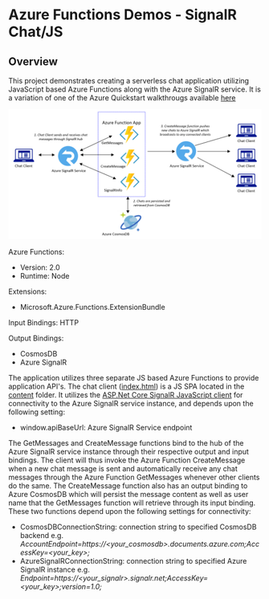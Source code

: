# Azure Functions Demos - SignalR Chat/JS

## Overview

This project demonstrates creating a serverless chat application utilizing JavaScript based Azure Functions along with the Azure SignalR service. It is a variation of one of the Azure Quickstart walkthrougs available [here](https://docs.microsoft.com/en-us/azure/azure-signalr/signalr-quickstart-azure-functions-csharp)

<properties
    pageTitle="Azure Functions Serverless Chat Demo"
    description="Demo of a serverless chat app utilizing Azure Functions and Azure SignalR service"
    services="azure-functions,azure-signalr,javascript"
    documentationCenter="Azure"
/>

<tags
    ms.service="azure-functions"
    ms.devlang="JS"/>

![Azure Functions Serverless Chat Sample](../images/ServerlessChat1.png)

Azure Functions:
- Version: 2.0
- Runtime: Node

Extensions:
- Microsoft.Azure.Functions.ExtensionBundle

Input Bindings: HTTP

Output Bindings:
- CosmosDB
- Azure SignalR

The application utilizes three separate JS based Azure Functions to provide application API's. The chat client ([index.html](./content/index.html)) is a JS SPA located in the [content](./content) folder. It utilizes the [ASP.Net Core SignalR JavaScript client](https://docs.microsoft.com/en-us/aspnet/core/signalr/javascript-client?view=aspnetcore-3.1) for connectivity to the Azure SignalR service instance, and depends upon the following setting:
- window.apiBaseUrl: Azure SignalR Service endpoint

The GetMessages and CreateMessage functions bind to the hub of the Azure SignalR service instance through their respective output and input bindings. The client will thus invoke the Azure Function CreateMessage when a new chat message is sent and automatically receive any chat messages through the Azure Function GetMessages whenever other clients do the same. The CreateMessage function also has an output binding to Azure CosmosDB which will persist the message content as well as user name that the GetMessages function will retrieve through its input binding. These two functions depend upon the following settings for connectivity:
- CosmosDBConnectionString: connection string to specified CosmosDB backend e.g. *AccountEndpoint=https://<your_cosmosdb>.documents.azure.com;AccessKey=<your_key>;*
- AzureSignalRConnectionString: connection string to specified Azure SignalR instance e.g. *Endpoint=https://<your_signalr>.signalr.net;AccessKey=<your_key>;version=1.0;*
